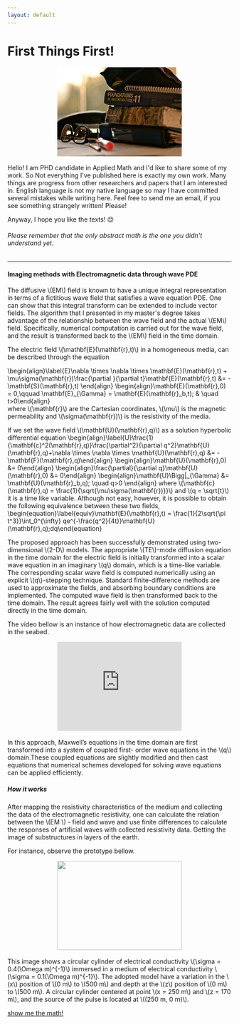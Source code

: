 ```yaml
---
layout: default
---
```

# First Things First!

<p align="center">
  <img src="images/books.jpg" width="280" height="200" />
</p>

Hello! I am PHD candidate in Applied Math and I'd like to share some of my work. So 
Not everything I've published here is exactly my own work. Many things are progress from other researchers and papers that I am interested in.
English language is not my native language so may I have committed several mistakes while writing here. 
Feel free to send me an email, if you see something strangely written! Please!

Anyway, I hope you like the texts! :blush:

###### Please remember that the only abstract math is the one you didn't understand yet. 

---
#### Imaging methods with Electromagnetic data through wave PDE
 
The diffusive \\(EM\\) field is known to have a unique integral representation in terms of a fictitious wave field that satisfies a wave equation PDE. One can show that this integral transform can be extended to include vector fields. The algorithm that I presented in my master's degree takes advantage of the relationship between the wave field and the actual \\(EM\\) field. Specifically, numerical computation is carried out for the wave field, and the result is transformed back to the \\(EM\\) field in the time domain.

The electric field \\(\mathbf{E}(\mathbf{r},t)\\) in a homogeneous media,  can be described through the equation 

\begin{align}\label{E}\nabla \times \nabla \times \mathbf{E}(\mathbf{r},t) + \mu\sigma(\mathbf{r})\frac{\partial }{\partial t}\mathbf{E}(\mathbf{r},t) &= -\mathbf{S}(\mathbf{r},t) \end{align}
\begin{align}\mathbf{E}(\mathbf{r},0) = 0,\qquad \mathbf{E}_{\Gamma} = \mathbf{E}(\mathbf{r}_b,t); & \quad t>0\end{align}  
where \\(\mathbf{r}\\) are the Cartesian coordinates, \\(\mu\\) is the magnetic permeability and \\(\sigma(\mathbf{r})\\) is the resistivity of the media. 

If we set the wave field \\(\mathbf{U}(\mathbf{r},q)\\) as a solution hyperbolic differential equation
\begin{align}\label{U}\frac{1}{\mathbf{c}^2(\mathbf{r},q)}\frac{\partial^2}{\partial q^2}\mathbf{U}(\mathbf{r},q)+\nabla \times \nabla \times \mathbf{U}(\mathbf{r},q) &= -\mathbf{F}(\mathbf{r},q)\end{align}
\begin{align}\mathbf{U}(\mathbf{r},0) &= 0\end{align}
\begin{align}\frac{\partial}{\partial q}\mathbf{U}(\mathbf{r},0) &= 0\end{align}
\begin{align}\mathbf{U}\Bigg|_{\Gamma} &= \mathbf{U}(\mathbf{r}_b,q); \quad q>0 \end{align}
where \\(\mathbf{c}(\mathbf{r},q) = \frac{1}{\sqrt{\mu\sigma(\mathbf{r})}}\\) and \\(q = \sqrt{t}\\) it is a time like variable.
Although not easy, however, it is possible to obtain the following equivalence between these two fields,
\begin{equation}\label{equiv}\mathbf{E}(\mathbf{r},t) = \frac{1}{2\sqrt{\pi t^3}}\int_0^{\infty} qe^{-\frac{q^2}{4t}}\mathbf{U}(\mathbf{r},q)\;dq\end{equation}

The proposed approach has been successfully demonstrated using two-dimensional \\(2-D\\) models. The appropriate \\(TE\\)-mode diffusion equation in the time domain for the electric field is initially transformed into a scalar wave equation in an imaginary \\(q\\) domain, which is a time-like variable. The corresponding scalar wave field is computed numerically using an explicit \\(q\\)-stepping technique. Standard finite-difference methods are used to approximate the fields, and absorbing boundary conditions are implemented. The computed wave field is then transformed back to the time domain. The result agrees fairly well with the solution computed directly in the time domain.


The video bellow is an instance of how electromagnetic data are collected in the seabed.

<p align="center">
  <iframe width="280" height="200" src="https://www.youtube.com/embed/VBdzzYzJePM" frameborder="0" allow="autoplay; encrypted-media" allowfullscreen></iframe>
</p>

 In this approach, Maxwell’s equations in the time domain are first transformed into a system of coupled first- order wave equations in the \\(q\\) domain.These coupled equations are slightly modified and then cast  equations that numerical schemes developed for solving wave equations can be applied efficiently.

##### How it works

 After mapping the resistivity characteristics of the medium and collecting the data of the electromagnetic resistivity, one can calculate the relation between the \\(EM \\) - field and wave and use finite differences to calculate the responses of artificial waves with collected resistivity data. Getting the image of substructures in layers of the earth.

For instance, observe the prototype bellow.

<p align="center">
  <img src="images/onda.gif" width="280" height="200" />
</p>

This image shows a circular cylinder of electrical conductivity \\(\sigma  = 0.4(\Omega m)^{-1}\\) immersed in a medium of electrical conductivity \\(\sigma = 0.1(\Omega m)^{-1}\\). The adopted model have a variation in the \\(x\\) position of ́\\(0 m\\) to  \\(500 m\\) and depth at the \\(z\\) position of \\(0 m\\) to \\(500 m\\). A circular cylinder centered at point \\(x = 250 m\\) and \\(z = 170 m\\), and the source of the pulse is located at \\((250 m, 0 m)\\).

[show me the math!](https://yuri-albuquerque.github.io/yuri_blog/EW)
